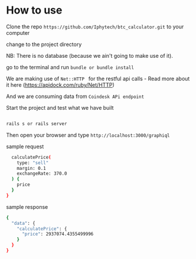 # How to use

Clone the repo `https://github.com/Iphytech/btc_calculator.git` to your computer

change to the project directory

NB: There is no database (because we ain't going to make use of it).

go to the terminal and run `bundle or bundle install`

We are making use of `Net::HTTP ` for the restful api calls - Read more about it here (https://apidock.com/ruby/Net/HTTP)

And we are consuming data from `Coindesk APi endpoint`

Start the project and test what we have built

```bash

rails s or rails server

``` 

Then open your browser and type `http://localhost:3000/graphiql` 

sample request

```bash {
  calculatePrice(
    type: "sell"
    margin: 0.1
    exchangeRate: 370.0
  ) {
    price
  }
} 

``` 

sample response 

```bash
{
  "data": {
    "calculatePrice": {
      "price": 2937074.4355499996
    }
  }
} 
```
